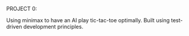 PROJECT 0:

Using minimax to have an AI play tic-tac-toe optimally. 
Built using test-driven development principles.
